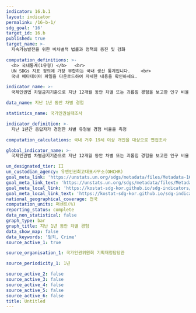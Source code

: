 ```yaml
---
indicator: 16.b.1
layout: indicator
permalink: /16-b-1/
sdg_goal: '16'
target_id: 16.b
published: true
target_name: >-
  지속가능발전을 위한 비차별적 법률과 정책의 증진 및 강화

computation_definitions: >-
  <b> 국내통계(1유형) </b>   <br>
  UN SDGs 지표 정의에 가장 부합하는 국내 생산 통계입니다.    <br>
  국내 메타데이터 파일을 다운로드하여 자세한 내용을 확인하세요.

indicator_name: >-
  국제인권법 차별금지기준으로 지난 12개월 동안 차별 또는 괴롭힘 경험을 보고한 인구 비율

data_name: 지난 1년 동안 차별 경험

statistics_name: 국가인권실태조사

indicator_definition: >-
  지난 1년간 응답자가 경험한 차별 유형별 경험 비율을 측정

computation_calculations: 국내 거주 19세 이상 개인을 대상으로 면접조사

global_indicator_name: >-
  국제인권법 차별금지기준으로 지난 12개월 동안 차별 또는 괴롭힘 경험을 보고한 인구 비율

un_designated_tier: II
un_custodian_agency: 유엔인권최고대표사무소(OHCHR)
goal_meta_link: 'https://unstats.un.org/sdgs/metadata/files/Metadata-16-0b-01.pdf'
goal_meta_link_text: 'https://unstats.un.org/sdgs/metadata/files/Metadata-16-0b-01.pdf'
goal_meta_local_link: 'https://kostat-sdg-kor.github.io/sdg-indicators/public/data/Metadata-16-0b-01_KOR.pdf'
goal_meta_local_link_text: 'https://kostat-sdg-kor.github.io/sdg-indicators/public/data/Metadata-16-0b-01_KOR.pdf'
national_geographical_coverage: 전국
computation_units: 퍼센트(%)
reporting_status: complete
data_non_statistical: false
graph_type: bar
graph_title: 지난 1년 동안 차별 경험
data_show_map: false
data_keywords: '범죄, Crime'
source_active_1: true

source_organisation_1: 국가인권위원회 기획재정담당관

source_periodicity_1: 1년

source_active_2: false
source_active_3: false
source_active_4: false
source_active_5: false
source_active_6: false
title: Untitled
---
```

